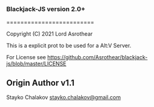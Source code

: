 ### Blackjack-JS version 2.0+
=========================

Copyright (C) 2021 Lord Asrothear

This is a explicit prot to be used for a Alt:V Server.

For License see https://github.com/Asrothear/blackjack-js/blob/master/LICENSE

Origin Author v1.1
---
Stayko Chalakov stayko.chalakov@gmail.com
